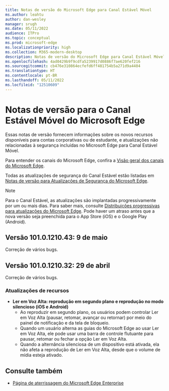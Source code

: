 ```yaml
---
title: Notas de versão do Microsoft Edge para Canal Estável Móvel
ms.author: leahtu
author: dan-wesley
manager: srugh
ms.date: 05/11/2022
audience: ITPro
ms.topic: conceptual
ms.prod: microsoft-edge
ms.localizationpriority: high
ms.collection: M365-modern-desktop
description: Notas de versão do Microsoft Edge para Canal Estável Móvel
ms.openlocfilehash: 4ad0429b9f9cdfa5239917d0886f7ae620fef216
ms.sourcegitcommit: cb476e310864ecfefd6ff481754b5a271d9a4404
ms.translationtype: HT
ms.contentlocale: pt-BR
ms.lasthandoff: 05/11/2022
ms.locfileid: "12510609"
---
```

# <a name="release-notes-for-microsoft-edge-mobile-stable-channel"></a>Notas de versão para o Canal Estável Móvel do Microsoft Edge

Essas notas de versão fornecem informações sobre os novos recursos disponíveis para contas corporativas ou de estudante, e atualizações não relacionadas à segurança incluídas no Microsoft Edge para Canal Estável Móvel.

Para entender os canais do Microsoft Edge, confira a [Visão geral dos canais do Microsoft Edge](./microsoft-edge-channels.md).

Todas as atualizações de segurança do Canal Estável estão listadas em [Notas de versão para Atualizações de Segurança do Microsoft Edge](./microsoft-edge-relnotes-security.md).

> [!NOTE]
> Para o Canal Estável, as atualizações são implantadas progressivamente por um ou mais dias. Para saber mais, consulte [Distribuições progressivas para atualizações do Microsoft Edge](./microsoft-edge-update-progressive-rollout.md). Pode haver um atraso antes que a nova versão seja preenchida para o App Store (iOS) e o Google Play (Android).

## <a name="version-1010121043-may-9"></a>Versão 101.0.1210.43: 9 de maio

Correção de vários bugs.

## <a name="version-1010121032-april-29"></a>Versão 101.0.1210.32: 29 de abril

Correção de vários bugs.

### <a name="feature-updates"></a>Atualizações de recursos

- **Ler em Voz Alta: reprodução em segundo plano e reprodução no modo silencioso (iOS e Android)**
  - Ao reproduzir em segundo plano, os usuários podem controlar Ler em Voz Alta (pausar, retomar, avançar ou retornar) por meio do painel de notificação e da tela de bloqueio.
  - Quando um usuário alterna as guias do Microsoft Edge ao usar Ler em Voz Alta, ele pode usar uma barra de controle flutuante para pausar, retomar ou fechar a opção Ler em Voz Alta.
  - Quando a alternância silenciosa de um dispositivo está ativada, ela não afeta a reprodução de Ler em Voz Alta, desde que o volume de mídia esteja ativado.
  
## <a name="see-also"></a>Consulte também

- [Página de aterrissagem do Microsoft Edge Enterprise](https://aka.ms/EdgeEnterprise)

